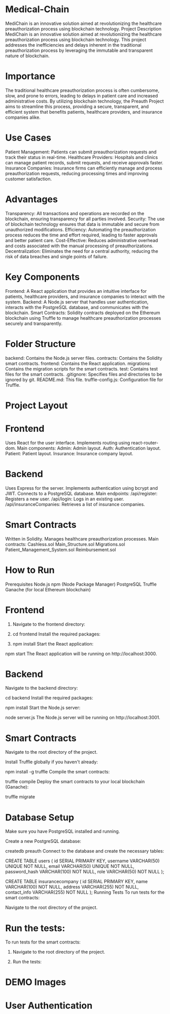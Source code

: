 # Medical-Chain
MediChain is an innovative solution aimed at revolutionizing the healthcare preauthorization process using blockchain technology.
Project Description
MediChain is an innovative solution aimed at revolutionizing the healthcare preauthorization process using blockchain technology. This project addresses the inefficiencies and delays inherent in the traditional preauthorization process by leveraging the immutable and transparent nature of blockchain.

# Importance
The traditional healthcare preauthorization process is often cumbersome, slow, and prone to errors, leading to delays in patient care and increased administrative costs. By utilizing blockchain technology, the Preauth Project aims to streamline this process, providing a secure, transparent, and efficient system that benefits patients, healthcare providers, and insurance companies alike.

# Use Cases
Patient Management: Patients can submit preauthorization requests and track their status in real-time.
Healthcare Providers: Hospitals and clinics can manage patient records, submit requests, and receive approvals faster.
Insurance Companies: Insurance firms can efficiently manage and process preauthorization requests, reducing processing times and improving customer satisfaction.

# Advantages
Transparency: All transactions and operations are recorded on the blockchain, ensuring transparency for all parties involved.
Security: The use of blockchain technology ensures that data is immutable and secure from unauthorized modifications.
Efficiency: Automating the preauthorization process reduces the time and effort required, leading to faster approvals and better patient care.
Cost-Effective: Reduces administrative overhead and costs associated with the manual processing of preauthorizations.
Decentralization: Eliminates the need for a central authority, reducing the risk of data breaches and single points of failure.

# Key Components
Frontend: A React application that provides an intuitive interface for patients, healthcare providers, and insurance companies to interact with the system.
Backend: A Node.js server that handles user authentication, interacts with the PostgreSQL database, and communicates with the blockchain.
Smart Contracts: Solidity contracts deployed on the Ethereum blockchain using Truffle to manage healthcare preauthorization processes securely and transparently.

# Folder Structure
backend: Contains the Node.js server files.
contracts: Contains the Solidity smart contracts.
frontend: Contains the React application.
migrations: Contains the migration scripts for the smart contracts.
test: Contains test files for the smart contracts.
.gitignore: Specifies files and directories to be ignored by git.
README.md: This file.
truffle-config.js: Configuration file for Truffle.

# Project Layout
# Frontend
Uses React for the user interface.
Implements routing using react-router-dom.
Main components:
Admin: Admin layout.
Auth: Authentication layout.
Patient: Patient layout.
Insurance: Insurance company layout.

# Backend
Uses Express for the server.
Implements authentication using bcrypt and JWT.
Connects to a PostgreSQL database.
Main endpoints:
/api/register: Registers a new user.
/api/login: Logs in an existing user.
/api/insuranceCompanies: Retrieves a list of insurance companies.


# Smart Contracts
Written in Solidity.
Manages healthcare preauthorization processes.
Main contracts:
Cashless.sol
Main_Structure.sol
Migrations.sol
Patient_Management_System.sol
Reimbursement.sol

# How to Run
Prerequisites
Node.js
npm (Node Package Manager)
PostgreSQL
Truffle
Ganache (for local Ethereum blockchain)

# Frontend
1. Navigate to the frontend directory:

2. cd frontend
Install the required packages:

3. npm install
Start the React application:

npm start
The React application will be running on http://localhost:3000.

# Backend
Navigate to the backend directory:

cd backend
Install the required packages:

npm install
Start the Node.js server:

node server.js
The Node.js server will be running on http://localhost:3001.

# Smart Contracts
Navigate to the root directory of the project.

Install Truffle globally if you haven't already:

npm install -g truffle
Compile the smart contracts:

truffle compile
Deploy the smart contracts to your local blockchain (Ganache):

truffle migrate


# Database Setup
Make sure you have PostgreSQL installed and running.

Create a new PostgreSQL database:

createdb preauth
Connect to the database and create the necessary tables:

CREATE TABLE users (
    id SERIAL PRIMARY KEY,
    username VARCHAR(50) UNIQUE NOT NULL,
    email VARCHAR(50) UNIQUE NOT NULL,
    password_hash VARCHAR(100) NOT NULL,
    role VARCHAR(50) NOT NULL
);

CREATE TABLE insurancecompany (
    id SERIAL PRIMARY KEY,
    name VARCHAR(100) NOT NULL,
    address VARCHAR(255) NOT NULL,
    contact_info VARCHAR(255) NOT NULL
);
Running Tests
To run tests for the smart contracts:

Navigate to the root directory of the project.

# Run the tests:

To run tests for the smart contracts:

1. Navigate to the root directory of the project.

2. Run the tests:

# DEMO Images

# User Authentication



